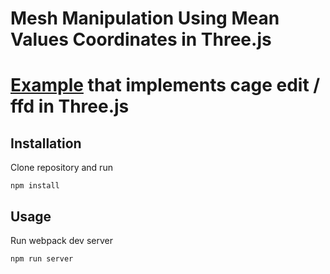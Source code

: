# Mesh Manipulation Using Mean Values Coordinates in Three.js
[Example](https://lucasmajerowicz.github.io/threejs-ffd/app/) that implements cage edit / ffd in Three.js
========
## Installation
Clone repository and run

```
npm install
```

## Usage
Run webpack dev server

```
npm run server
```